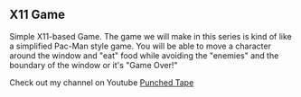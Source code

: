 ## X11 Game

Simple X11-based Game. The game we will make in this series is kind of like a simplified Pac-Man style game. You will be able to move a character around the window and "eat" food while avoiding the "enemies" and the boundary of the window or it's "Game Over!" 

Check out my channel on Youtube [Punched Tape](https://youtube.com/channel/UC3PsI8rGlCb8R7KLBz0bGfA)
